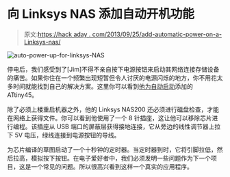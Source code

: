 # 向 Linksys NAS 添加自动开机功能

> 原文:[https://hack aday . com/2013/09/25/add-automatic-power-on-a-Linksys-nas/](https://hackaday.com/2013/09/25/adding-automatic-power-on-to-a-linksys-nas/)

![auto-power-up-for-linksys-NAS](../Images/e9b60784bd63aeecbffd7c38ad16b551.png)

停电后，我们感受到了[Jim]不得不亲自按下电源按钮来启动其网络连接存储设备的痛苦。如果你住在一个频繁出现短暂但令人讨厌的电源闪烁的地方，你不用花太多时间就能找到自己的解决方案。这里你可以看到[他为自动启动](http://parkyjimbo.blogspot.co.uk/2013/09/attiny45-auto-boot-on-nas200.html)添加的 ATtiny45。

除了必须上楼重启机器之外，他的 Linksys NAS200 还必须进行磁盘检查，才能在网络上获得文件。你可以看到他使用了一个 8 针插座，这让他可以移除芯片进行编程。该插座从 USB 端口的屏蔽层获得接地连接，它从旁边的线性调节器上拉下 5V 电压，绿线连接到电源按钮的导线。

为芯片编译的草图启动了一个十秒钟的定时器。当定时器到时，它将引脚拉低，然后拉高，模拟按下按钮。在电子爱好者中，我们必须发明一些问题作为下一个项目，这是一个常见的问题。所以很高兴看到这样一个真实的应用程序。